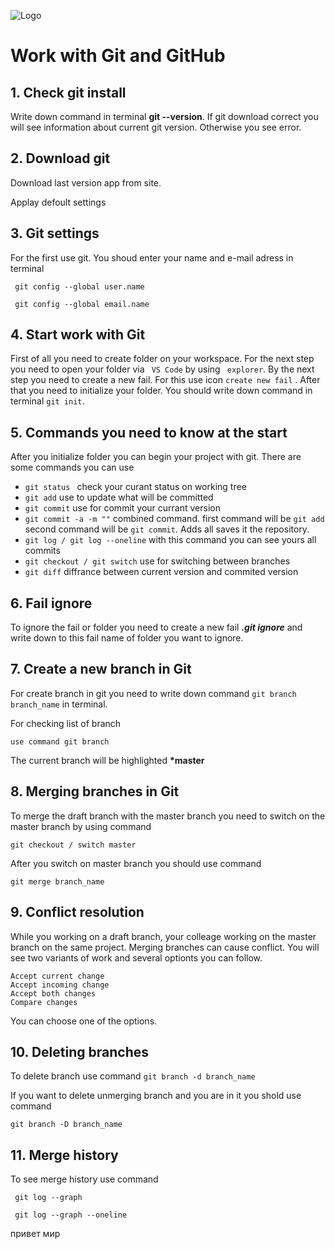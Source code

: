 ![Logo](gitt.png)

# Work with Git and GitHub


## 1. Check git install
Write down command in terminal **git --version**. If git download correct you will see information about current git version. Otherwise you see error.

## 2. Download git
Download last version app from site.

Applay defoult settings

## 3. Git settings
For the first use git. You shoud enter your name and e-mail adress in terminal

``` git config --global user.name```

``` git config --global email.name```
## 4. Start work with Git
First of all you need to create folder on your workspace. For the next step you need to open your folder via ``` VS Code``` by using ``` explorer```. By the next step you need to create a new fail. For this use icon ``` create new fail ``` . After that you need to initialize your folder. You should write down command in terminal ``` git init ```.
## 5. Commands you need to know at the start
After you initialize folder you can begin your project with git. There are some commands you can use
*  ```git status ``` check your curant status on working tree
* ``` git add ``` use to update what will be committed
* ``` git commit ``` use for commit your currant version
* ``` git commit -a -m "" ``` combined command. first command will be ``` git add ``` second command will be ``` git commit ```. Adds all saves it the repository.
* ``` git log / git log --oneline ``` with this command you can see yours all commits
* ``` git checkout / git switch ``` use for switching between branches
* ``` git diff ``` diffrance between current version and commited version

## 6. Fail ignore
To ignore the fail or folder you need to create a new fail ***.git ignore*** and write down to this fail name of folder you want to ignore.

## 7. Create a new branch in Git
For create branch in git you need to write down command ``` git branch branch_name ``` in terminal.

For checking list of branch 
```
use command git branch
```
The current branch will be highlighted **\*master**

## 8. Merging branches in Git

To merge the draft branch with the master branch you need to switch on the master branch by using command

 ```git checkout / switch master```

 After you switch on master branch you should use command

 ``` 
 git merge branch_name
 ```
 ## 9. Conflict resolution
 While you working on a draft branch, your colleage working on the master branch on the same project. Merging branches can cause conflict. You will see two variants of work and several optionts you can follow.
 ~~~
 Accept current change
 Accept incoming change
 Accept both changes
 Compare changes
 ~~~
You can choose one of the options.
 ## 10. Deleting branches
To delete branch use command  ``` git branch -d branch_name ```

If you want to delete unmerging branch and you are in it you shold use command
~~~
git branch -D branch_name
~~~
## 11. Merge history
 To see merge history use command

 ``` git log --graph```

 ``` git log --graph --oneline```
 
привет мир

